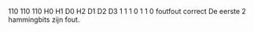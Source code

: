 110 110  110
H0 H1 D0 H2 D1 D2 D3
1  1  1  0  1  1  0
foutfout correct
De eerste 2 hammingbits zijn fout.